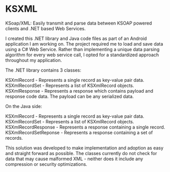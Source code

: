 KSXML
=====

KSoap/XML: Easily transmit and parse data between KSOAP powered clients and .NET based Web Services.

I created this .NET library and Java code files as part of an Android application I am working on. The project required me to load and save data using a C# Web Service. Rather than implementing a unique data parsing algorithm for every web service call, I opted for a standardized approach throughout my application.

The .NET library contains 3 classes:

KSXmlRecord - Represents a single record as key-value pair data.
KSXmlRecordSet - Represents a list of KSXmlRecord objects.
KSXmlResponse - Represents a response which contains payload and response code data. The payload can be any serialized data.

On the Java side:

KSXmlRecord - Represents a single record as key-value pair data.
KSXmlRecordSet - Represents a list of KSXmlRecord objects.
KSXmlRecordResponse - Represents a response containing a single record.
KSXmlRecordSetReponse - Represents a response containing a set of records.

This solution was developed to make implementation and adoption as easy and straight forward as possible. The classes currently do not check for data that may cause malformed XML - neither does it include any compression or security optimizations.
